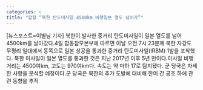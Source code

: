 ```yaml
---
categories: c
title: "합참 “북한 탄도미사일 4500km 비행일본 열도 넘어가”"
---
```

[뉴스포스트=이별님 기자] 북한이 발사한 중거리 탄도미사일이 일본 열도를 넘어 4500km를 날아갔다.4일 합동참모본부에 따르면 이날 오전 7시 23분께 북한 자강도 무평리 일대에서 동쪽으로 일본 상공을 통과한 중거리 탄도미사일(IRBM) 1발을 포착했다. 북한 미사일이 일본 열도를 통과한 것은 지난 2017년 이후 5년 만이다.미사일 비행거리는 4500여km, 고도는 970여km다. 속도는 약 마하 17로 탐지됐다. 군 당국은 자세한 사항을 분석할 예정이다.군 당국은 북한의 추가 도발에 대비해 한미 간 공조 하에 관련 동향을 추적
